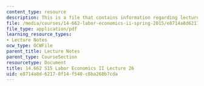 ```yaml
---
content_type: resource
description: This is a file that contains information regarding lecture 26.
file: /media/courses/14-662-labor-economics-ii-spring-2015/e8714a8d62170f14f540c8ba268b7cda_MIT14_662S15_lecnotes26.pdf
file_type: application/pdf
learning_resource_types:
- Lecture Notes
ocw_type: OCWFile
parent_title: Lecture Notes
parent_type: CourseSection
resourcetype: Document
title: 14.662 S15 Labor Economics II Lecture 26
uid: e8714a8d-6217-0f14-f540-c8ba268b7cda
---
```

